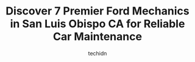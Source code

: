 ---
layout: ampstory
image: https://images.unsplash.com/photo-1639927664632-c080477d9fe5?ixlib=rb-4.0.3&ixid=MnwxMjA3fDB8MHxwaG90by1wYWdlfHx8fGVufDB8fHx8&auto=format&fit=crop&w=640&h=853&q=80
author: techidn
featured: false
description: Looking for reliable and skilled Ford Mechanic in San Luis Obispo CA, USA? Your search ends here with the 7 best Ford Mechanic in town. With their expertise and commitment to delivering exce
title: Discover 7 Premier Ford Mechanics in San Luis Obispo CA for Reliable Car Maintenance
cover:
   title: Discover 7 Premier Ford Mechanics in San Luis Obispo CA for Reliable Car Maintenance
   subtitle: Rickpate
   background: https://images.unsplash.com/photo-1639927664632-c080477d9fe5?ixlib=rb-4.0.3&ixid=MnwxMjA3fDB8MHxwaG90by1wYWdlfHx8fGVufDB8fHx8&auto=format&fit=crop&w=640&h=853&q=80

pages: 
 - layout: thirds
   top: <h1>#1 Reeves Auto Repair</h1>
   bottom: "<p>Ive been a loyal customer of Reeves Auto Repair for years now, and I can confidently say that their level of service and expertise never fails to impress me. They have a</p>"
   background: https://www.knot35.com/toplist/wp-content/uploads/2023/06/best-ford-mechanic-1-in-san-luis-obispo-ca-1685838286.png
   backgroundblur: true
 - layout: thirds
   top: <h1>#2 Certified Auto Repair</h1>
   bottom: "<p>393 Marsh St, San Luis Obispo, CA 93401, United States</p>"
   background: https://www.knot35.com/toplist/wp-content/uploads/2023/06/best-ford-mechanic-2-in-san-luis-obispo-ca-1685838287.jpeg
   cta:
      link: https://www.knot35.com/toplist/discover-7-premier-ford-mechanics-in-san-luis-obispo-ca-for-reliable-car-maintenance/
      text: Discover 7 Premier Ford Mechanics in San Luis Obispo CA for Reliable Car Maintenance
 - layout: thirds
   top: <h1>#3 German Auto</h1>
   bottom: "<p>273 Pacific St, San Luis Obispo, CA 93401, United States</p>"
   background: https://www.knot35.com/toplist/wp-content/uploads/2023/06/best-ford-mechanic-3-in-san-luis-obispo-ca-1685838288.jpeg
   cta:
      link: https://www.knot35.com/toplist/discover-7-premier-ford-mechanics-in-san-luis-obispo-ca-for-reliable-car-maintenance/
      text: Discover 7 Premier Ford Mechanics in San Luis Obispo CA for Reliable Car Maintenance
 - layout: thirds
   top: <h1>#4 Continental Motor Works</h1>
   bottom: "<p>1101 Laurel Ln, San Luis Obispo, CA 93401, United States</p>"
   background: https://images.unsplash.com/photo-1541356665065-22676f35dd40?ixlib=rb-4.0.3&ixid=MnwxMjA3fDB8MHxwaG90by1wYWdlfHx8fGVufDB8fHx8&auto=format&fit=crop&w=640&h=853&q=80
   cta:
      link: https://www.knot35.com/toplist/discover-7-premier-ford-mechanics-in-san-luis-obispo-ca-for-reliable-car-maintenance/
      text: Discover 7 Premier Ford Mechanics in San Luis Obispo CA for Reliable Car Maintenance
 - layout: thirds
   top: <h1>#5 Daves Automotive</h1>
   bottom: "<p>847 Ricardo Ct, San Luis Obispo, CA 93401, United States</p>"
   background: https://plus.unsplash.com/premium_photo-1664640458616-3c74f8cb4589?ixlib=rb-4.0.3&ixid=MnwxMjA3fDB8MHxwaG90by1wYWdlfHx8fGVufDB8fHx8&auto=format&fit=crop&w=640&h=853&q=80
   cta:
      link: https://www.knot35.com/toplist/discover-7-premier-ford-mechanics-in-san-luis-obispo-ca-for-reliable-car-maintenance/
      text: Discover 7 Premier Ford Mechanics in San Luis Obispo CA for Reliable Car Maintenance
 - layout: thirds
   top: <h1>#6 Complete Automotive</h1>
   bottom: "<p>273 Tank Farm Rd B, San Luis Obispo, CA 93401, United States</p>"
   background: https://images.unsplash.com/photo-1522441815192-d9f04eb0615c?ixlib=rb-4.0.3&ixid=MnwxMjA3fDB8MHxwaG90by1wYWdlfHx8fGVufDB8fHx8&auto=format&fit=crop&w=640&h=853&q=80
   cta:
      link: https://www.knot35.com/toplist/discover-7-premier-ford-mechanics-in-san-luis-obispo-ca-for-reliable-car-maintenance/
      text: Discover 7 Premier Ford Mechanics in San Luis Obispo CA for Reliable Car Maintenance
 - layout: thirds
   top: <h1>#7 San Luis Auto Repair & SMOG</h1>
   bottom: "<p>426 Higuera St, San Luis Obispo, CA 93401, United States</p>"
   background: https://images.unsplash.com/photo-1608501821300-4f99e58bba77?ixlib=rb-4.0.3&ixid=MnwxMjA3fDB8MHxwaG90by1wYWdlfHx8fGVufDB8fHx8&auto=format&fit=crop&w=640&h=853&q=80
   cta:
      link: https://www.knot35.com/toplist/discover-7-premier-ford-mechanics-in-san-luis-obispo-ca-for-reliable-car-maintenance/
      text: Discover 7 Premier Ford Mechanics in San Luis Obispo CA for Reliable Car Maintenance
 - layout: thirds
   middle: Continue reading...
   background: https://images.unsplash.com/photo-1567095761054-7a02e69e5c43?ixlib=rb-4.0.3&ixid=MnwxMjA3fDB8MHxwaG90by1wYWdlfHx8fGVufDB8fHx8&auto=format&fit=crop&w=640&h=853&q=80
   cta:
      link: https://www.knot35.com/toplist/discover-7-premier-ford-mechanics-in-san-luis-obispo-ca-for-reliable-car-maintenance/
      text: Discover 7 Premier Ford Mechanics in San Luis Obispo CA for Reliable Car Maintenance
      
---